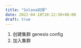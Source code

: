 ```yaml
---
title: "Solana初探"
date: 2022-04-18T10:12:50+08:00
draft: true
---
```


1. 创建集群
    genesis config
2. 加入集群